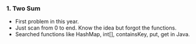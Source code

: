 ### 1. Two Sum 
* First problem in this year.
* Just scan from 0 to end. Know the idea but forgot the functions. 
* Searched functions like HashMap, int[], containsKey, put, get in Java. 


